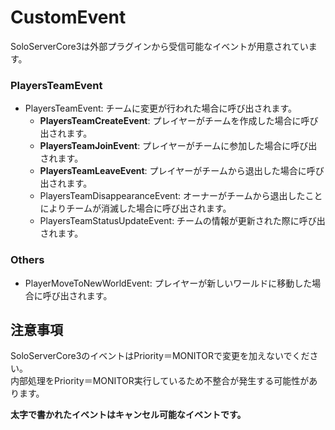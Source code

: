 # CustomEvent

SoloServerCore3は外部プラグインから受信可能なイベントが用意されています。

### PlayersTeamEvent

- PlayersTeamEvent: チームに変更が行われた場合に呼び出されます。
    - **PlayersTeamCreateEvent**: プレイヤーがチームを作成した場合に呼び出されます。
    - **PlayersTeamJoinEvent**: プレイヤーがチームに参加した場合に呼び出されます。
    - **PlayersTeamLeaveEvent**: プレイヤーがチームから退出した場合に呼び出されます。
    - PlayersTeamDisappearanceEvent: オーナーがチームから退出したことによりチームが消滅した場合に呼び出されます。
    - PlayersTeamStatusUpdateEvent: チームの情報が更新された際に呼び出されます。

### Others

- PlayerMoveToNewWorldEvent: プレイヤーが新しいワールドに移動した場合に呼び出されます。

## 注意事項

SoloServerCore3のイベントはPriority＝MONITORで変更を加えないでください。  
内部処理をPriority＝MONITOR実行しているため不整合が発生する可能性があります。

**太字で書かれたイベントはキャンセル可能なイベントです。**
